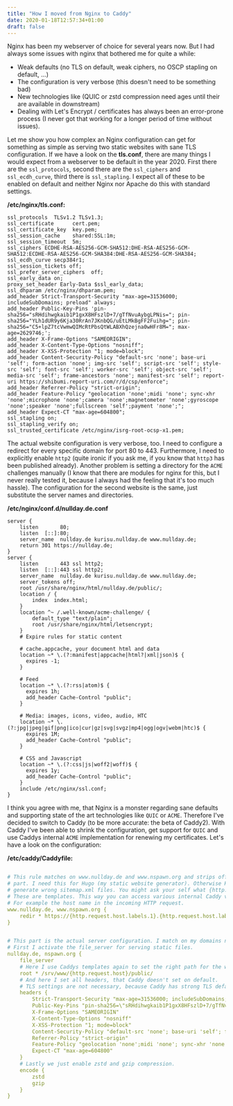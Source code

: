 ```yaml
---
title: "How I moved from Nginx to Caddy"
date: 2020-01-18T12:57:34+01:00
draft: false
---
```


Nginx has been my webserver of choice for several years now. But I had always
some issues with nginx that bothered me for quite a while:

* Weak defaults (no TLS on default, weak ciphers, no OSCP stapling on default, ...)
* The configuration is very verbose (this doesn't need to be something bad)
* New technologies like (QUIC or zstd compression need ages until their are available in downstream)
* Dealing with Let's Encrypt / certificates has always been an error-prone process (I never got that working for a longer period of time without issues).


Let me show you how complex an Nginx configuration can get for something as simple as serving two static websites with sane TLS configuration. If we have a look on the **tls.conf**, there are many things I would expect from a webserver to be default in the year 2020. First there are the `ssl_protocols`, second there are the `ssl_ciphers` and `ssl_ecdh_curve`, third there is `ssl_stapling`. I expect all of these to be enabled on default and neither Nginx nor Apache do this with standard settings.

**/etc/nginx/tls.conf:**
```nginx
ssl_protocols  TLSv1.2 TLSv1.3;
ssl_certificate      cert.pem;
ssl_certificate_key  key.pem;
ssl_session_cache    shared:SSL:1m;
ssl_session_timeout  5m;
ssl_ciphers ECDHE-RSA-AES256-GCM-SHA512:DHE-RSA-AES256-GCM-SHA512:ECDHE-RSA-AES256-GCM-SHA384:DHE-RSA-AES256-GCM-SHA384;
ssl_ecdh_curve secp384r1;
ssl_session_tickets off;
ssl_prefer_server_ciphers  off;
ssl_early_data on;
proxy_set_header Early-Data $ssl_early_data;
ssl_dhparam /etc/nginx/dhparam.pem;
add_header Strict-Transport-Security "max-age=31536000; includeSubDomains; preload" always;
add_header Public-Key-Pins 'pin-sha256="sRHdihwgkaib1P1gxX8HFszlD+7/gTfNvuAybgLPNis="; pin-sha256="YLh1dUR9y6Kja30RrAn7JKnbQG/uEtLMkBgFF2Fuihg="; pin-sha256="C5+lpZ7tcVwmwQIMcRtPbsQtWLABXhQzejna0wHFr8M="; max-age=2629746;';
add_header X-Frame-Options "SAMEORIGIN";
add_header X-Content-Type-Options "nosniff";
add_header X-XSS-Protection "1; mode=block";
add_header Content-Security-Policy "default-src 'none'; base-uri 'self'; form-action 'none'; img-src 'self'; script-src 'self'; style-src 'self'; font-src 'self'; worker-src 'self'; object-src 'self'; media-src 'self'; frame-ancestors 'none'; manifest-src 'self'; report-uri https://shibumi.report-uri.com/r/d/csp/enforce";
add_header Referrer-Policy "strict-origin";
add_header Feature-Policy "geolocation 'none';midi 'none'; sync-xhr 'none';microphone 'none';camera 'none';magnetometer 'none';gyroscope 'none';speaker 'none';fullscreen 'self';payment 'none';";
add_header Expect-CT "max-age=604800";
ssl_stapling on;
ssl_stapling_verify on;
ssl_trusted_certificate /etc/nginx/isrg-root-ocsp-x1.pem;
```

The actual website configuration is very verbose, too. I need to configure a redirect for every specific domain for port 80 to 443. Furthermore, I need to explicitly enable `http2` (quite ironic if you ask me, if you know that `http3` has been published already). Another problem is setting a directory for the `ACME` challenges manually (I know that there are modules for nginx for this, but I never really tested it, because I always had the feeling that it's too much hassle). The configuration for the second website is the same, just substitute the server names and directories.

**/etc/nginx/conf.d/nullday.de.conf**
```nginx
server {
    listen       80;
    listen	[::]:80;
    server_name  nullday.de kurisu.nullday.de www.nullday.de;
    return 301 https://nullday.de;
}
server {
    listen       443 ssl http2;
    listen	[::]:443 ssl http2;
    server_name  nullday.de kurisu.nullday.de www.nullday.de;
    server_tokens off;
    root /usr/share/nginx/html/nullday.de/public/;
    location / {
	    index  index.html;
    }
    location ^~ /.well-known/acme-challenge/ {
    	default_type "text/plain";
    	root /usr/share/nginx/html/letsencrypt;
    }
    # Expire rules for static content

    # cache.appcache, your document html and data
    location ~* \.(?:manifest|appcache|html?|xml|json)$ {
      expires -1;
    }
    
    # Feed
    location ~* \.(?:rss|atom)$ {
      expires 1h;
      add_header Cache-Control "public";
    }
    
    # Media: images, icons, video, audio, HTC
    location ~* \.(?:jpg|jpeg|gif|png|ico|cur|gz|svg|svgz|mp4|ogg|ogv|webm|htc)$ {
      expires 1M;
      add_header Cache-Control "public";
    }
    
    # CSS and Javascript
    location ~* \.(?:css|js|woff2|woff)$ {
      expires 1y;
      add_header Cache-Control "public";
    }
    include /etc/nginx/ssl.conf;
}
```

I think you agree with me, that Nginx is a monster regarding sane defaults and supporting state of the art technologies like `QUIC` or `ACME`. Therefore I've decided to switch to Caddy (to be more accurate: the beta of Caddy2). With Caddy I've been able to shrink the configuration, get support for `QUIC` and use Caddys internal `ACME` implementation for renewing my certificates. Let's have a look on the configuration:

**/etc/caddy/Caddyfile:**
```yaml

# This rule matches on www.nullday.de and www.nspawn.org and strips off the www
# part. I need this for Hugo (my static website generator). Otherwise Hugo will
# generate wrong sitemap.xml files. You might ask your self what {http.request.host.labels.1} mean.
# These are templates. This way you can access various internal Caddy variables.
# For example the host name in the incoming HTTP request.
www.nullday.de, www.nspawn.org {
	redir * https://{http.request.host.labels.1}.{http.request.host.labels.0}{path}
}


# This part is the actual server configuration. I match on my domains nullday.de and nnspawn.org.
# First I activate the file_server for serving static files.
nullday.de, nspawn.org {
	file_server
	# Here I use Caddys templates again to set the right path for the website.
	root * /srv/www/{http.request.host}/public/
	# And here I set all headers, that Caddy doesn't set on default.
	# TLS settings are not necessary, because Caddy has strong TLS defaults.
	headers {
		Strict-Transport-Security "max-age=31536000; includeSubDomains; preload; always"
		Public-Key-Pins "pin-sha256=\"sRHdihwgkaib1P1gxX8HFszlD+7/gTfNvuAybgLPNis=\"; pin-sha256=\"YLh1dUR9y6Kja30RrAn7JKnbQG/uEtLMkBgFF2Fuihg=\"; pin-sha256=\"C5+lpZ7tcVwmwQIMcRtPbsQtWLABXhQzejna0wHFr8M=\"; includeSubdomains; max-age=2629746;"
		X-Frame-Options "SAMEORIGIN"
		X-Content-Type-Options "nosniff"
		X-XSS-Protection "1; mode=block"
		Content-Security-Policy "default-src 'none'; base-uri 'self'; form-action 'none'; img-src 'self'; script-src 'self'; style-src 'self'; font-src 'self'; worker-src 'self'; object-src 'self'; media-src 'self'; frame-ancestors 'none'; manifest-src 'self'"
		Referrer-Policy "strict-origin"
		Feature-Policy "geolocation 'none';midi 'none'; sync-xhr 'none';microphone 'none';camera 'none';magnetometer 'none';gyroscope 'none';speaker 'none';fullscreen 'self';payment 'none';"
		Expect-CT "max-age=604800"
	}
	# Lastly we just enable zstd and gzip compression.
	encode {
		zstd
		gzip
	}
}
```

